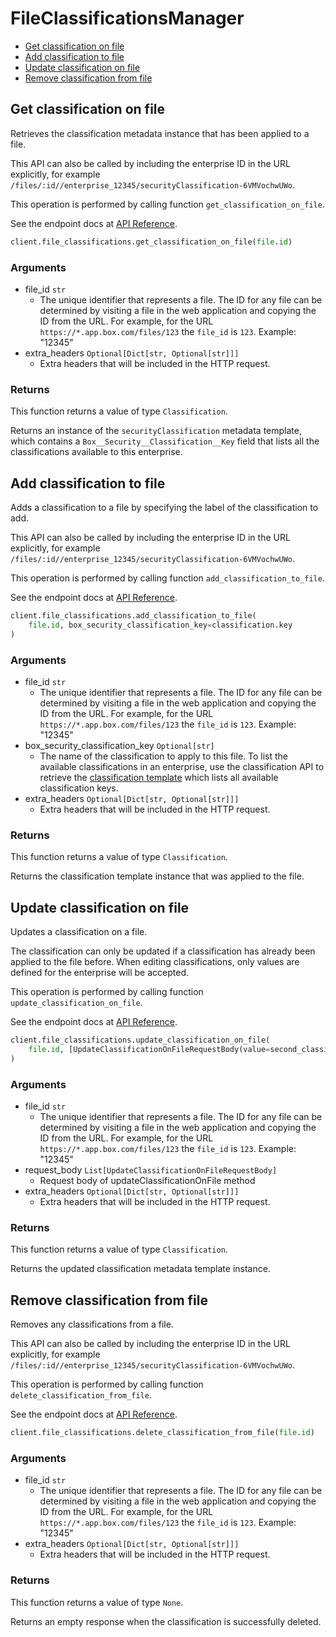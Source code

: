 # FileClassificationsManager

- [Get classification on file](#get-classification-on-file)
- [Add classification to file](#add-classification-to-file)
- [Update classification on file](#update-classification-on-file)
- [Remove classification from file](#remove-classification-from-file)

## Get classification on file

Retrieves the classification metadata instance that
has been applied to a file.

This API can also be called by including the enterprise ID in the
URL explicitly, for example
`/files/:id//enterprise_12345/securityClassification-6VMVochwUWo`.

This operation is performed by calling function `get_classification_on_file`.

See the endpoint docs at
[API Reference](https://developer.box.com/reference/get-files-id-metadata-enterprise-securityClassification-6VMVochwUWo/).

<!-- sample get_files_id_metadata_enterprise_securityClassification-6VMVochwUWo -->

```python
client.file_classifications.get_classification_on_file(file.id)
```

### Arguments

- file_id `str`
  - The unique identifier that represents a file. The ID for any file can be determined by visiting a file in the web application and copying the ID from the URL. For example, for the URL `https://*.app.box.com/files/123` the `file_id` is `123`. Example: "12345"
- extra_headers `Optional[Dict[str, Optional[str]]]`
  - Extra headers that will be included in the HTTP request.

### Returns

This function returns a value of type `Classification`.

Returns an instance of the `securityClassification` metadata
template, which contains a `Box__Security__Classification__Key`
field that lists all the classifications available to this
enterprise.

## Add classification to file

Adds a classification to a file by specifying the label of the
classification to add.

This API can also be called by including the enterprise ID in the
URL explicitly, for example
`/files/:id//enterprise_12345/securityClassification-6VMVochwUWo`.

This operation is performed by calling function `add_classification_to_file`.

See the endpoint docs at
[API Reference](https://developer.box.com/reference/post-files-id-metadata-enterprise-securityClassification-6VMVochwUWo/).

<!-- sample post_files_id_metadata_enterprise_securityClassification-6VMVochwUWo -->

```python
client.file_classifications.add_classification_to_file(
    file.id, box_security_classification_key=classification.key
)
```

### Arguments

- file_id `str`
  - The unique identifier that represents a file. The ID for any file can be determined by visiting a file in the web application and copying the ID from the URL. For example, for the URL `https://*.app.box.com/files/123` the `file_id` is `123`. Example: "12345"
- box_security_classification_key `Optional[str]`
  - The name of the classification to apply to this file. To list the available classifications in an enterprise, use the classification API to retrieve the [classification template](e://get_metadata_templates_enterprise_securityClassification-6VMVochwUWo_schema) which lists all available classification keys.
- extra_headers `Optional[Dict[str, Optional[str]]]`
  - Extra headers that will be included in the HTTP request.

### Returns

This function returns a value of type `Classification`.

Returns the classification template instance
that was applied to the file.

## Update classification on file

Updates a classification on a file.

The classification can only be updated if a classification has already been
applied to the file before. When editing classifications, only values are
defined for the enterprise will be accepted.

This operation is performed by calling function `update_classification_on_file`.

See the endpoint docs at
[API Reference](https://developer.box.com/reference/put-files-id-metadata-enterprise-securityClassification-6VMVochwUWo/).

<!-- sample put_files_id_metadata_enterprise_securityClassification-6VMVochwUWo -->

```python
client.file_classifications.update_classification_on_file(
    file.id, [UpdateClassificationOnFileRequestBody(value=second_classification.key)]
)
```

### Arguments

- file_id `str`
  - The unique identifier that represents a file. The ID for any file can be determined by visiting a file in the web application and copying the ID from the URL. For example, for the URL `https://*.app.box.com/files/123` the `file_id` is `123`. Example: "12345"
- request_body `List[UpdateClassificationOnFileRequestBody]`
  - Request body of updateClassificationOnFile method
- extra_headers `Optional[Dict[str, Optional[str]]]`
  - Extra headers that will be included in the HTTP request.

### Returns

This function returns a value of type `Classification`.

Returns the updated classification metadata template instance.

## Remove classification from file

Removes any classifications from a file.

This API can also be called by including the enterprise ID in the
URL explicitly, for example
`/files/:id//enterprise_12345/securityClassification-6VMVochwUWo`.

This operation is performed by calling function `delete_classification_from_file`.

See the endpoint docs at
[API Reference](https://developer.box.com/reference/delete-files-id-metadata-enterprise-securityClassification-6VMVochwUWo/).

<!-- sample delete_files_id_metadata_enterprise_securityClassification-6VMVochwUWo -->

```python
client.file_classifications.delete_classification_from_file(file.id)
```

### Arguments

- file_id `str`
  - The unique identifier that represents a file. The ID for any file can be determined by visiting a file in the web application and copying the ID from the URL. For example, for the URL `https://*.app.box.com/files/123` the `file_id` is `123`. Example: "12345"
- extra_headers `Optional[Dict[str, Optional[str]]]`
  - Extra headers that will be included in the HTTP request.

### Returns

This function returns a value of type `None`.

Returns an empty response when the classification is
successfully deleted.

